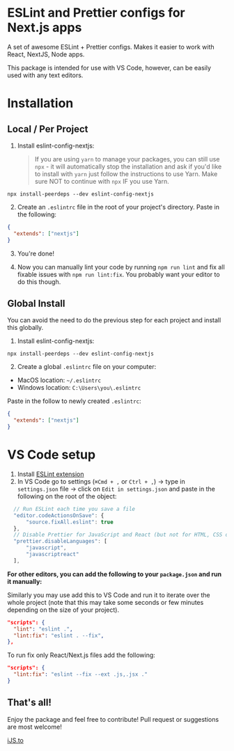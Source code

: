# ESLint and Prettier configs for Next.js apps

A set of awesome ESLint + Prettier configs.
Makes it easier to work with React, NextJS, Node apps.

This package is intended for use with VS Code, however, can be easily used with any text editors.

# Installation

## Local / Per Project

1. Install eslint-config-nextjs:
   > If you are using `yarn` to manage your packages, you can still use `npx` - it will automatically stop the installation and ask if you'd like to install with `yarn` just follow the instructions to use Yarn.
   > Make sure NOT to continue with `npx` IF you use Yarn.

```
npx install-peerdeps --dev eslint-config-nextjs
```

2. Create an `.eslintrc` file in the root of your project's directory. Paste in the following:

```json
{
  "extends": ["nextjs"]
}
```

3. You're done!

4. Now you can manually lint your code by running `npm run lint` and fix all fixable issues with `npm run lint:fix`. You probably want your editor to do this though.

## Global Install

You can avoid the need to do the previous step for each project and install this globally.

1. Install eslint-config-nextjs:

```
npx install-peerdeps --dev eslint-config-nextjs
```

2. Create a global `.eslintrc` file on your computer:

- MacOS location: `~/.eslintrc`
- Windows location: `C:\Users\you\.eslintrc`

Paste in the follow to newly created `.eslintrc`:

```json
{
  "extends": ["nextjs"]
}
```

# VS Code setup

1. Install [ESLint extension](https://marketplace.visualstudio.com/items?itemName=dbaeumer.vscode-eslint)
2. In VS Code go to settings (`⌘Cmd + ,` or `Ctrl + ,`) → type in `settings.json` file → click on `Edit in settings.json` and paste in the following on the root of the object:

```js
  // Run ESLint each time you save a file
  "editor.codeActionsOnSave": {
      "source.fixAll.eslint": true
  },
  // Disable Prettier for JavaScript and React (but not for HTML, CSS or others in future)
  "prettier.disableLanguages": [
      "javascript",
      "javascriptreact"
  ],
```

**For other editors, you can add the following to your `package.json` and run it manually:**

Similarly you may use add this to VS Code and run it to iterate over the whole project (note that this may take some seconds or few minutes depending on the size of your project).

```json
"scripts": {
  "lint": "eslint .",
  "lint:fix": "eslint . --fix",
},
```

To run fix only React/Next.js files add the following:

```json
"scripts": {
  "lint:fix": "eslint --fix --ext .js,.jsx ."
}
```

## That's all!

Enjoy the package and feel free to contribute! Pull request or suggestions are most welcome!

[iJS.to](https://ijs.to)
